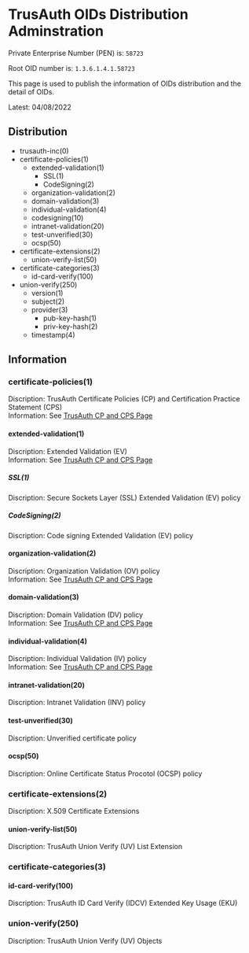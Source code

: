 # TrusAuth OIDs Distribution Adminstration
<!--
IANA REQUEST-99711
IANA MODIFY-11368
-->
Private Enterprise Number (PEN) is: `58723`

Root OID number is: `1.3.6.1.4.1.58723`

This page is used to publish the information of OIDs distribution and the detail of OIDs.

Latest: 04/08/2022

## Distribution

- trusauth-inc(0)
- certificate-policies(1)
  - extended-validation(1)
    - SSL(1)
    - CodeSigning(2)
  - organization-validation(2)
  - domain-validation(3)
  - individual-validation(4)
  - codesigning(10)
  - intranet-validation(20)
  - test-unverified(30)
  - ocsp(50)
- certificate-extensions(2)
  - union-verify-list(50)
- certificate-categories(3)
  - id-card-verify(100)
- union-verify(250)
  - version(1)
  - subject(2)
  - provider(3)
    - pub-key-hash(1)
    - priv-key-hash(2)
  - timestamp(4)

## Information
### certificate-policies(1)
Discription: TrusAuth Certificate Policies (CP) and Certification Practice Statement (CPS)<br>
Information: See [TrusAuth CP and CPS Page](http://www.trusauth.com/repository/)

#### extended-validation(1)
Discription: Extended Validation (EV) <br>
Information: See [TrusAuth CP and CPS Page](http://www.trusauth.com/repository/)

##### SSL(1)
Discription: Secure Sockets Layer (SSL) Extended Validation (EV) policy<br>

##### CodeSigning(2)
Discription: Code signing Extended Validation (EV) policy<br>

#### organization-validation(2)
Discription: Organization Validation (OV) policy<br>
Information: See [TrusAuth CP and CPS Page](http://www.trusauth.com/repository/)

#### domain-validation(3)
Discription: Domain Validation (DV) policy<br>
Information: See [TrusAuth CP and CPS Page](http://www.trusauth.com/repository/)

#### individual-validation(4)
Discription: Individual Validation (IV) policy<br>
Information: See [TrusAuth CP and CPS Page](http://www.trusauth.com/repository/)

#### intranet-validation(20)
Discription: Intranet Validation (INV) policy<br>

#### test-unverified(30)
Discription: Unverified certificate policy<br>

#### ocsp(50)
Discription: Online Certificate Status Procotol (OCSP) policy<br>

### certificate-extensions(2)
Discription: X.509 Certificate Extensions

#### union-verify-list(50)
Discription: TrusAuth Union Verify (UV) List Extension

### certificate-categories(3)

#### id-card-verify(100)
Discription: TrusAuth ID Card Verify (IDCV) Extended Key Usage (EKU)

### union-verify(250)
Discription: TrusAuth Union Verify (UV) Objects